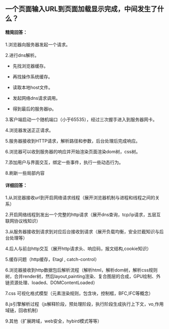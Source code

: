 ## 一个页面输入URL到页面加载显示完成，中间发生了什么？

#### 精简回答：

1.浏览器向服务器发起一个请求。

2.进行dns解析。

 -	先找浏览器缓存。

 -	再找操作系统缓存。

 -	读取本地host文件。

 -	发起网络dns请求调用。

 -	得到最后的服务器ip。

3.客户端启动一个随机端口（小于65535），经过三次握手进入到服务器网卡。

4.浏览器发送正正请求。

5.服务器接收到HTTP请求，解析路径和参数，后台处理后完成响应。

6.浏览器可以收到服务器的响应并开始渲染页面渲染dom树，css树。

7.添加用户与界面交互，绑定一些事件，执行一些动态行为。

8.刷新一些局部内容

#### 详细回答：

1.从浏览器接收url到开启网络请求线程（展开浏览器机制与进程和线程之间的关系）

2.开启网络线程到发出一个完整的http请求（展开dns查询，tcp/ip请求，五层互联网协议栈知识）

3.从服务器接收到请求到对应后台接收到请求（展开负载均衡，安全拦截知识与后台处理等）

4.后人与前台http交互（展开http请求头、响应码，报文结构,cookie知识）

5.缓存问题（http缓存，Etagl , catch-control）

6.浏览器接收到http数据包后解析流程（解析html，解析dom树，解析css规则树，合并render树，然后layout,painting渲染、复合图层的合成，GPU绘制、外链资源处理、loaded、DOMContentLoaded）

7.css 可视化格式模型（元素渲染规则，包含块，控制框，BFC,IFC等概念）

8.js引擎解析过程（js解释阶段，预处理阶段，执行阶段生成执行上下文，vo,作用域链，回收机制）

9.其他（扩展跨域，web安全，hybird模式等等）





